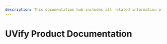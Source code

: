 ```yaml
---
description: This documentation hub includes all related information of UVify products.
---
```


# UVify Product Documentation

